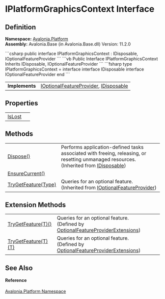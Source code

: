 # IPlatformGraphicsContext Interface




## Definition
**Namespace:** <a href="N_Avalonia_Platform">Avalonia.Platform</a>  
**Assembly:** Avalonia.Base (in Avalonia.Base.dll) Version: 11.2.0

<Tabs groupId="api-code-preview">
<TabItem value="csharp" label="C#">
```csharp
public interface IPlatformGraphicsContext : IDisposable, 
	IOptionalFeatureProvider
```
</TabItem>
<TabItem value="vb" label="VB">
```vb
Public Interface IPlatformGraphicsContext
	Inherits IDisposable, IOptionalFeatureProvider
```
</TabItem>
<TabItem value="fsharp" label="F#">
```fsharp
type IPlatformGraphicsContext = 
    interface
        interface IDisposable
        interface IOptionalFeatureProvider
    end
```
</TabItem>
</Tabs>

<table>
<tr><td><strong>Implements</strong></td><td><a href="T_Avalonia_Platform_IOptionalFeatureProvider">IOptionalFeatureProvider</a>, <a href="https://learn.microsoft.com/dotnet/api/system.idisposable" target="_blank" rel="noopener noreferrer">IDisposable</a></td></tr>
</table>



## Properties
<table>
<tr>
<td><a href="P_Avalonia_Platform_IPlatformGraphicsContext_IsLost">IsLost</a></td>
<td> </td>
</tr>
</table>

## Methods
<table>
<tr>
<td><a href="https://learn.microsoft.com/dotnet/api/system.idisposable.dispose" target="_blank" rel="noopener noreferrer">Dispose()</a></td>
<td>Performs application-defined tasks associated with freeing, releasing, or resetting unmanaged resources.<br />(Inherited from <a href="https://learn.microsoft.com/dotnet/api/system.idisposable" target="_blank" rel="noopener noreferrer">IDisposable</a>)</td>
</tr>
<tr>
<td><a href="M_Avalonia_Platform_IPlatformGraphicsContext_EnsureCurrent">EnsureCurrent()</a></td>
<td> </td>
</tr>
<tr>
<td><a href="M_Avalonia_Platform_IOptionalFeatureProvider_TryGetFeature">TryGetFeature(Type)</a></td>
<td>Queries for an optional feature.<br />(Inherited from <a href="T_Avalonia_Platform_IOptionalFeatureProvider">IOptionalFeatureProvider</a>)</td>
</tr>
</table>

## Extension Methods
<table>
<tr>
<td><a href="M_Avalonia_Platform_OptionalFeatureProviderExtensions_TryGetFeature__1_1">TryGetFeature(T)()</a></td>
<td>Queries for an optional feature.<br />(Defined by <a href="T_Avalonia_Platform_OptionalFeatureProviderExtensions">OptionalFeatureProviderExtensions</a>)</td>
</tr>
<tr>
<td><a href="M_Avalonia_Platform_OptionalFeatureProviderExtensions_TryGetFeature__1">TryGetFeature(T)(T)</a></td>
<td>Queries for an optional feature.<br />(Defined by <a href="T_Avalonia_Platform_OptionalFeatureProviderExtensions">OptionalFeatureProviderExtensions</a>)</td>
</tr>
</table>

## See Also


#### Reference
<a href="N_Avalonia_Platform">Avalonia.Platform Namespace</a>  
